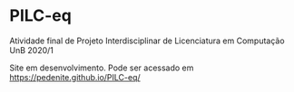 # PILC-eq
Atividade final de Projeto Interdisciplinar de Licenciatura em Computação UnB 2020/1

Site em desenvolvimento. Pode ser acessado em https://pedenite.github.io/PILC-eq/

